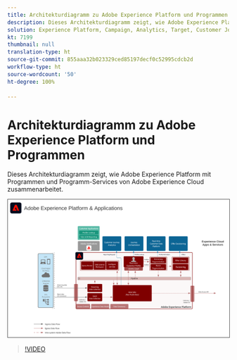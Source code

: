 ```yaml
---
title: Architekturdiagramm zu Adobe Experience Platform und Programmen
description: Dieses Architekturdiagramm zeigt, wie Adobe Experience Platform mit anderen Programmen und Programm-Services von Adobe Experience Cloud zusammenarbeitet.
solution: Experience Platform, Campaign, Analytics, Target, Customer Journey Analytics, Journey Orchestration, Offer Decisioning, Real-time Customer Data Platform
kt: 7199
thumbnail: null
translation-type: ht
source-git-commit: 855aaa32b023329ced85197decf0c52995cdcb2d
workflow-type: ht
source-wordcount: '50'
ht-degree: 100%

---
```



# Architekturdiagramm zu Adobe Experience Platform und Programmen

Dieses Architekturdiagramm zeigt, wie Adobe Experience Platform mit Programmen und Programm-Services von Adobe Experience Cloud zusammenarbeitet.

<img src="assets/aep+apps.svg" alt="Experience Platform und Programme" style="border:1px solid #4a4a4a" />

>[!VIDEO](https://video.tv.adobe.com/v/32456/?quality=12&learn=on)